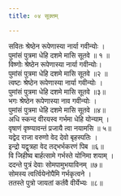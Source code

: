 ```yaml
---
title: ०४ सूक्तम्

---
```

सवितः श्रेष्ठेन रूपेणास्या नार्या गवीन्योः ।  
पुमांसं पुत्रमा धेहि दशमे मासि सूतवे ॥ १ ॥  
विष्णोः श्रेष्ठेन रूपेणास्या नार्या गवीन्योः।  
पुमांसं पुत्रमा धेहि दशमे मासि सूतवे ॥२ ॥  
त्वष्टः श्रेष्ठेन रूपेणास्या नार्या गवीन्योः ।  
पुमांसं पुत्रमा धेहि दशमे मासि सूतवे ॥३॥  
भगः श्रेष्ठेन रूपेणास्या नाव गवीन्योः ।  
पुमांसं पुत्रमा धेहि दशमे मासि सूतवे ॥४॥  
अधि स्कन्द वीरयस्व गर्भमा धेहि योन्याम् ।  
वृषाणं वृष्ण्यावन्तं प्रजायै त्वा नयामसि ॥ ५॥  
यद्वेद राजा वरुणो वेद देवो बृहस्पतिः ।  
इन्द्रो यद्वृत्रहा वेद तद्भर्भकरणं पिब ॥६॥  
वि जिहीष्व बार्हत्सामे गर्भस्ते योनिमा शयाम् ।  
ददन्ते पुत्रं देवाः सोमपामुभयाविनम् ॥७॥  
सोमस्य त्वर्त्वियेनोपैमि गर्भकृत्वने ।  
ततस्ते पुत्रो जायतां कर्तवै वीर्येभ्यः ॥८॥  